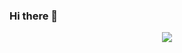 ### Hi there 👋

<p align="center">
  <a href="https://github.com/wervlad">
    <img src="https://komarev.com/ghpvc/?username=HellFiveOsborn&color=green&style=flat" />
  </a>
</p>
<!--
**HellFiveOsborn/HellFiveOsborn** is a ✨ _special_ ✨ repository because its `README.md` (this file) appears on your GitHub profile.

Here are some ideas to get you started:

- 🔭 I’m currently working on ...
- 🌱 I’m currently learning ...
- 👯 I’m looking to collaborate on ...
- 🤔 I’m looking for help with ...
- 💬 Ask me about ...
- 📫 How to reach me: ...
- 😄 Pronouns: ...
- ⚡ Fun fact: ...
-->
